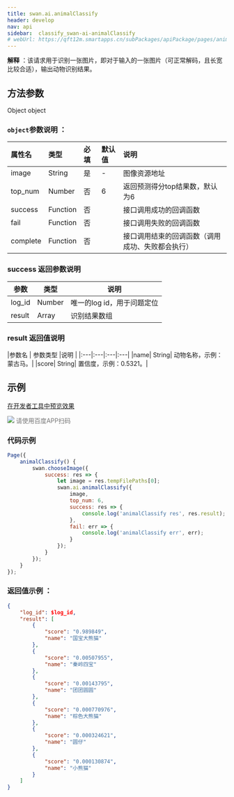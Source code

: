 ```yaml
---
title: swan.ai.animalClassify
header: develop
nav: api
sidebar:  classify_swan-ai-animalClassify
# webUrl: https://qft12m.smartapps.cn/subPackages/apiPackage/pages/animalClassify/animalClassify
---
```


 

**解释** ：该请求用于识别一张图片，即对于输入的一张图片（可正常解码，且长宽比较合适），输出动物识别结果。


## 方法参数

Object object

### `object`参数说明 ：

|属性名 |类型  |必填 | 默认值 |说明|
|:---- |:---- |:---- |:----|:----|
|image|	String|是|-  |图像资源地址|
|top_num|	Number |否	| 6 |返回预测得分top结果数，默认为6|
|success |Function    |否 | |      接口调用成功的回调函数|
|fail |   Function|    否  | |     接口调用失败的回调函数|
|complete  |  Function  |  否   | |    接口调用结束的回调函数（调用成功、失败都会执行）|

###  success 返回参数说明 

|参数 |类型 |说明  |
|---- | ---- | ---- |
|log_id| Number|	唯一的log id，用于问题定位|
|result| Array|	识别结果数组|

###  result 返回值说明 

|参数名 | 参数类型 |说明  |
|:---|:---|:---|:---|
|name|	String|	动物名称，示例：蒙古马。|
|score|	String|		置信度，示例：0.5321。|

## 示例

<a href="swanide://fragment/d3a867157469e01d1f6515f27172d4331569501144725" title="在开发者工具中预览效果" target="_self">在开发者工具中预览效果</a>

<div class='scan-code-container'>
    <img src="https://b.bdstatic.com/miniapp/assets/images/doc_demo/advancedGeneralIdentify.png" class="demo-qrcode-image" />
    <font color=#777 12px>请使用百度APP扫码</font>
</div>
 

###  代码示例 



```js
Page({
    animalClassify() {
        swan.chooseImage({
            success: res => {
                let image = res.tempFilePaths[0];
                swan.ai.animalClassify({
                    image,
                    top_num: 6,
                    success: res => {
                        console.log('animalClassify res', res.result);
                    },
                    fail: err => {
                        console.log('animalClassify err', err);
                    }
                });
            }
        });
    }
});
```

###  返回值示例 ：
```json
{
    "log_id": $log_id,
    "result": [
        {
            "score": "0.989849",
            "name": "国宝大熊猫"
        },
        {
            "score": "0.00507955",
            "name": "秦岭四宝"
        },
        {
            "score": "0.00143795",
            "name": "团团圆圆"
        },
        {
            "score": "0.000770976",
            "name": "棕色大熊猫"
        },
        {
            "score": "0.000324621",
            "name": "圆仔"
        },
        {
            "score": "0.000130874",
            "name": "小熊猫"
        }
    ]
}
```

